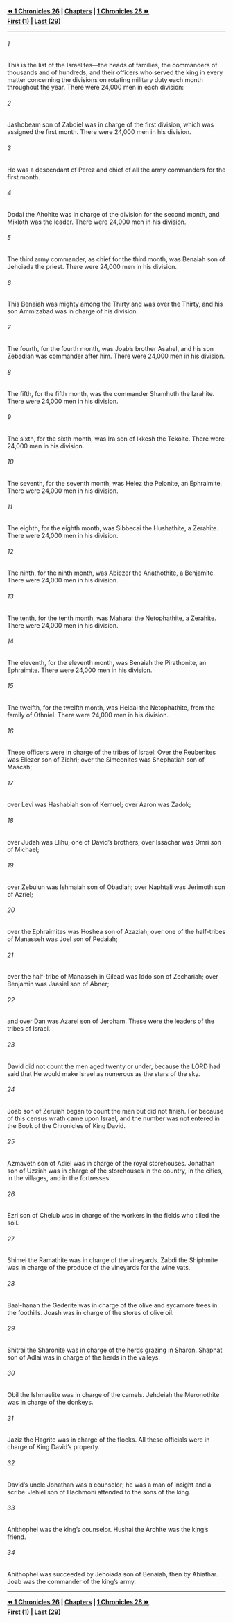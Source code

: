   
**[⏪ 1 Chronicles 26](./1%20Chronicles%2026.md) | [Chapters](./_index.md) | [1 Chronicles 28 ⏩](./1%20Chronicles%2028.md)**  
**[First (1)](./1%20Chronicles%201.md) | [Last (29)](./1%20Chronicles%2029.md)**  
  
---  
  
###### 1  
This is the list of the Israelites—the heads of families, the commanders of thousands and of hundreds, and their officers who served the king in every matter concerning the divisions on rotating military duty each month throughout the year. There were 24,000 men in each division:  
  
###### 2  
Jashobeam son of Zabdiel was in charge of the first division, which was assigned the first month. There were 24,000 men in his division.  
  
###### 3  
He was a descendant of Perez and chief of all the army commanders for the first month.  
  
###### 4  
Dodai the Ahohite was in charge of the division for the second month, and Mikloth was the leader. There were 24,000 men in his division.  
  
###### 5  
The third army commander, as chief for the third month, was Benaiah son of Jehoiada the priest. There were 24,000 men in his division.  
  
###### 6  
This Benaiah was mighty among the Thirty and was over the Thirty, and his son Ammizabad was in charge of his division.  
  
###### 7  
The fourth, for the fourth month, was Joab’s brother Asahel, and his son Zebadiah was commander after him. There were 24,000 men in his division.  
  
###### 8  
The fifth, for the fifth month, was the commander Shamhuth the Izrahite. There were 24,000 men in his division.  
  
###### 9  
The sixth, for the sixth month, was Ira son of Ikkesh the Tekoite. There were 24,000 men in his division.  
  
###### 10  
The seventh, for the seventh month, was Helez the Pelonite, an Ephraimite. There were 24,000 men in his division.  
  
###### 11  
The eighth, for the eighth month, was Sibbecai the Hushathite, a Zerahite. There were 24,000 men in his division.  
  
###### 12  
The ninth, for the ninth month, was Abiezer the Anathothite, a Benjamite. There were 24,000 men in his division.  
  
###### 13  
The tenth, for the tenth month, was Maharai the Netophathite, a Zerahite. There were 24,000 men in his division.  
  
###### 14  
The eleventh, for the eleventh month, was Benaiah the Pirathonite, an Ephraimite. There were 24,000 men in his division.  
  
###### 15  
The twelfth, for the twelfth month, was Heldai the Netophathite, from the family of Othniel. There were 24,000 men in his division.  
  
###### 16  
These officers were in charge of the tribes of Israel: Over the Reubenites was Eliezer son of Zichri; over the Simeonites was Shephatiah son of Maacah;  
  
###### 17  
over Levi was Hashabiah son of Kemuel; over Aaron was Zadok;  
  
###### 18  
over Judah was Elihu, one of David’s brothers; over Issachar was Omri son of Michael;  
  
###### 19  
over Zebulun was Ishmaiah son of Obadiah; over Naphtali was Jerimoth son of Azriel;  
  
###### 20  
over the Ephraimites was Hoshea son of Azaziah; over one of the half-tribes of Manasseh was Joel son of Pedaiah;  
  
###### 21  
over the half-tribe of Manasseh in Gilead was Iddo son of Zechariah; over Benjamin was Jaasiel son of Abner;  
  
###### 22  
and over Dan was Azarel son of Jeroham. These were the leaders of the tribes of Israel.  
  
###### 23  
David did not count the men aged twenty or under, because the LORD had said that He would make Israel as numerous as the stars of the sky.  
  
###### 24  
Joab son of Zeruiah began to count the men but did not finish. For because of this census wrath came upon Israel, and the number was not entered in the Book of the Chronicles of King David.  
  
###### 25  
Azmaveth son of Adiel was in charge of the royal storehouses. Jonathan son of Uzziah was in charge of the storehouses in the country, in the cities, in the villages, and in the fortresses.  
  
###### 26  
Ezri son of Chelub was in charge of the workers in the fields who tilled the soil.  
  
###### 27  
Shimei the Ramathite was in charge of the vineyards. Zabdi the Shiphmite was in charge of the produce of the vineyards for the wine vats.  
  
###### 28  
Baal-hanan the Gederite was in charge of the olive and sycamore trees in the foothills. Joash was in charge of the stores of olive oil.  
  
###### 29  
Shitrai the Sharonite was in charge of the herds grazing in Sharon. Shaphat son of Adlai was in charge of the herds in the valleys.  
  
###### 30  
Obil the Ishmaelite was in charge of the camels. Jehdeiah the Meronothite was in charge of the donkeys.  
  
###### 31  
Jaziz the Hagrite was in charge of the flocks. All these officials were in charge of King David’s property.  
  
###### 32  
David’s uncle Jonathan was a counselor; he was a man of insight and a scribe. Jehiel son of Hachmoni attended to the sons of the king.  
  
###### 33  
Ahithophel was the king’s counselor. Hushai the Archite was the king’s friend.  
  
###### 34  
Ahithophel was succeeded by Jehoiada son of Benaiah, then by Abiathar. Joab was the commander of the king’s army.  
  
  
---  
  
**[⏪ 1 Chronicles 26](./1%20Chronicles%2026.md) | [Chapters](./_index.md) | [1 Chronicles 28 ⏩](./1%20Chronicles%2028.md)**  
**[First (1)](./1%20Chronicles%201.md) | [Last (29)](./1%20Chronicles%2029.md)**  
  
